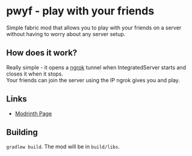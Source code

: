 # pwyf - play with your friends
Simple fabric mod that allows you to play with your friends on a server without having to worry about any server setup.

## How does it work?
Really simple - it opens a [ngrok](https://ngrok.com/) tunnel when IntegratedServer starts and closes it when it stops.<br>
Your friends can join the server using the IP ngrok gives you and play.

## Links
- [Modrinth Page](https://modrinth.com/project/pwyf)

## Building
`gradlew build`. The mod will be in `build/libs`.
